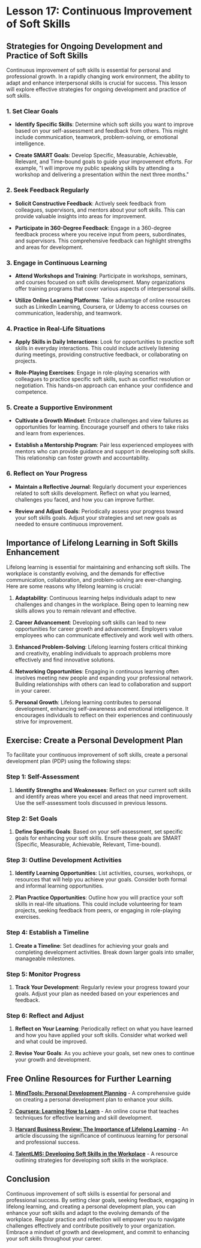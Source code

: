 # Lesson 17: Continuous Improvement of Soft Skills

## Strategies for Ongoing Development and Practice of Soft Skills

Continuous improvement of soft skills is essential for personal and professional growth. In a rapidly changing work environment, the ability to adapt and enhance interpersonal skills is crucial for success. This lesson will explore effective strategies for ongoing development and practice of soft skills.

### 1. Set Clear Goals

- **Identify Specific Skills**: Determine which soft skills you want to improve based on your self-assessment and feedback from others. This might include communication, teamwork, problem-solving, or emotional intelligence.

- **Create SMART Goals**: Develop Specific, Measurable, Achievable, Relevant, and Time-bound goals to guide your improvement efforts. For example, "I will improve my public speaking skills by attending a workshop and delivering a presentation within the next three months."

### 2. Seek Feedback Regularly

- **Solicit Constructive Feedback**: Actively seek feedback from colleagues, supervisors, and mentors about your soft skills. This can provide valuable insights into areas for improvement.

- **Participate in 360-Degree Feedback**: Engage in a 360-degree feedback process where you receive input from peers, subordinates, and supervisors. This comprehensive feedback can highlight strengths and areas for development.

### 3. Engage in Continuous Learning

- **Attend Workshops and Training**: Participate in workshops, seminars, and courses focused on soft skills development. Many organizations offer training programs that cover various aspects of interpersonal skills.

- **Utilize Online Learning Platforms**: Take advantage of online resources such as LinkedIn Learning, Coursera, or Udemy to access courses on communication, leadership, and teamwork.

### 4. Practice in Real-Life Situations

- **Apply Skills in Daily Interactions**: Look for opportunities to practice soft skills in everyday interactions. This could include actively listening during meetings, providing constructive feedback, or collaborating on projects.

- **Role-Playing Exercises**: Engage in role-playing scenarios with colleagues to practice specific soft skills, such as conflict resolution or negotiation. This hands-on approach can enhance your confidence and competence.

### 5. Create a Supportive Environment

- **Cultivate a Growth Mindset**: Embrace challenges and view failures as opportunities for learning. Encourage yourself and others to take risks and learn from experiences.

- **Establish a Mentorship Program**: Pair less experienced employees with mentors who can provide guidance and support in developing soft skills. This relationship can foster growth and accountability.

### 6. Reflect on Your Progress

- **Maintain a Reflective Journal**: Regularly document your experiences related to soft skills development. Reflect on what you learned, challenges you faced, and how you can improve further.

- **Review and Adjust Goals**: Periodically assess your progress toward your soft skills goals. Adjust your strategies and set new goals as needed to ensure continuous improvement.

## Importance of Lifelong Learning in Soft Skills Enhancement

Lifelong learning is essential for maintaining and enhancing soft skills. The workplace is constantly evolving, and the demands for effective communication, collaboration, and problem-solving are ever-changing. Here are some reasons why lifelong learning is crucial:

1. **Adaptability**: Continuous learning helps individuals adapt to new challenges and changes in the workplace. Being open to learning new skills allows you to remain relevant and effective.

2. **Career Advancement**: Developing soft skills can lead to new opportunities for career growth and advancement. Employers value employees who can communicate effectively and work well with others.

3. **Enhanced Problem-Solving**: Lifelong learning fosters critical thinking and creativity, enabling individuals to approach problems more effectively and find innovative solutions.

4. **Networking Opportunities**: Engaging in continuous learning often involves meeting new people and expanding your professional network. Building relationships with others can lead to collaboration and support in your career.

5. **Personal Growth**: Lifelong learning contributes to personal development, enhancing self-awareness and emotional intelligence. It encourages individuals to reflect on their experiences and continuously strive for improvement.

## Exercise: Create a Personal Development Plan

To facilitate your continuous improvement of soft skills, create a personal development plan (PDP) using the following steps:

### Step 1: Self-Assessment

1. **Identify Strengths and Weaknesses**: Reflect on your current soft skills and identify areas where you excel and areas that need improvement. Use the self-assessment tools discussed in previous lessons.

### Step 2: Set Goals

1. **Define Specific Goals**: Based on your self-assessment, set specific goals for enhancing your soft skills. Ensure these goals are SMART (Specific, Measurable, Achievable, Relevant, Time-bound).

### Step 3: Outline Development Activities

1. **Identify Learning Opportunities**: List activities, courses, workshops, or resources that will help you achieve your goals. Consider both formal and informal learning opportunities.

2. **Plan Practice Opportunities**: Outline how you will practice your soft skills in real-life situations. This could include volunteering for team projects, seeking feedback from peers, or engaging in role-playing exercises.

### Step 4: Establish a Timeline

1. **Create a Timeline**: Set deadlines for achieving your goals and completing development activities. Break down larger goals into smaller, manageable milestones.

### Step 5: Monitor Progress

1. **Track Your Development**: Regularly review your progress toward your goals. Adjust your plan as needed based on your experiences and feedback.

### Step 6: Reflect and Adjust

1. **Reflect on Your Learning**: Periodically reflect on what you have learned and how you have applied your soft skills. Consider what worked well and what could be improved.

2. **Revise Your Goals**: As you achieve your goals, set new ones to continue your growth and development.

## Free Online Resources for Further Learning

1. **[MindTools: Personal Development Planning](https://www.mindtools.com/pages/article/newTMC_02.htm)** - A comprehensive guide on creating a personal development plan to enhance your skills.

2. **[Coursera: Learning How to Learn](https://www.coursera.org/learn/learning-how-to-learn)** - An online course that teaches techniques for effective learning and skill development.

3. **[Harvard Business Review: The Importance of Lifelong Learning](https://hbr.org/2019/01/the-importance-of-lifelong-learning)** - An article discussing the significance of continuous learning for personal and professional success.

4. **[TalentLMS: Developing Soft Skills in the Workplace](https://www.talentlms.com/blog/developing-soft-skills-workplace-why-how)** - A resource outlining strategies for developing soft skills in the workplace.

## Conclusion

Continuous improvement of soft skills is essential for personal and professional success. By setting clear goals, seeking feedback, engaging in lifelong learning, and creating a personal development plan, you can enhance your soft skills and adapt to the evolving demands of the workplace. Regular practice and reflection will empower you to navigate challenges effectively and contribute positively to your organization. Embrace a mindset of growth and development, and commit to enhancing your soft skills throughout your career.
